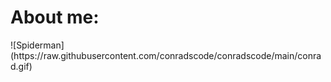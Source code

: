 <h1>About me:</h1>
![Spiderman](https://raw.githubusercontent.com/conradscode/conradscode/main/conrad.gif)
